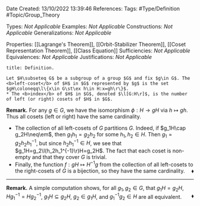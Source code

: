 <div class="topSpace"></div>

Date Created: 13/10/2022 13:39:46
References:
Tags: #Type/Definition #Topic/Group_Theory

Types: <i>Not Applicable</i>
Examples: <i>Not Applicable</i>
Constructions: <i>Not Applicable</i>
Generalizations: <i>Not Applicable</i>

Properties: [[Lagrange's Theorem]], [[Orbit-Stabilizer Theorem]], [[Coset Representation Theorem]], [[Class Equation]]
Sufficiencies: <i>Not Applicable</i>
Equivalences: <i>Not Applicable</i>
Justifications: <i>Not Applicable</i>

``` ad-Definition
title: Definition.

Let $H\subseteq G$ be a subgroup of a group $G$ and fix $g\in G$. The <b>left-coset</b> of $H$ in $G$ represented by $g$ is the set $gH\coloneqq\l\{x\in G\st\ex h\in H:x=gh\r\}$.
* The <b>index</b> of $H$ in $G$, denoted $\l[G:H\r]$, is the number of left (or right) cosets of $H$ in $G$.

```

<b>Remark.</b> For any $g\in G$, we have the isomorphism $\phi:H\to gH$ via $h\mapsto gh$. Thus all cosets (left or right) have the same cardinality.
* The collection of all left-cosets of $G$ partitions $G$. Indeed, if $g_1H\cap g_2H\neq\em$, then $g_1h_1=g_2h_2$ for some $h_1,h_2\in H$. Then $g_1=g_2h_2h_1^{-1}$, but since $h_2h_1^{-1}\in H$, we see that $g_1H=g_2\l(h_2h_1^{-1}\r)H=g_2H$. The fact that each coset is non-empty and that they cover $G$ is trivial.
* Finally, the function $f:gH\mapsto H^{-1}g$ from the collection of all left-cosets to the right-cosets of $G$ is a bijection, so they have the same cardinality.<span style="float:right;">$\blacklozenge$</span>

---

<b>Remark.</b> A simple computation shows, for all $g_1,g_2\in G$, that $g_1H=g_2H$, $Hg_1^{-1}=Hg_2^{-1}$, $g_1H\subseteq g_2H$, $g_2\in g_1H$, and $g_1^{-1}g_2\in H$ are all equivalent.<span style="float:right;">$\blacklozenge$</span>
